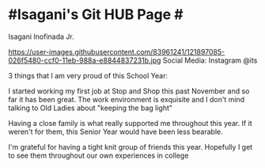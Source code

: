 # #Isagani's Git HUB Page # #

Isagani Inofinada Jr.

https://user-images.githubusercontent.com/83961241/121897085-026f5480-ccf0-11eb-988a-e8844837231b.jpg
Social Media: Instagram @its

3 things that I am very proud of this School Year:

I started working my first job at Stop and Shop this past November and so far it has been great. The work environment is exquisite and I don't mind talking to Old Ladies about "keeping the bag light"

Having a close family is what really supported me throughout this year. If it weren't for them, this Senior Year would have been less bearable. 

I'm grateful for having a tight knit group of friends this year. Hopefully I get to see them throughout our own experiences in college
